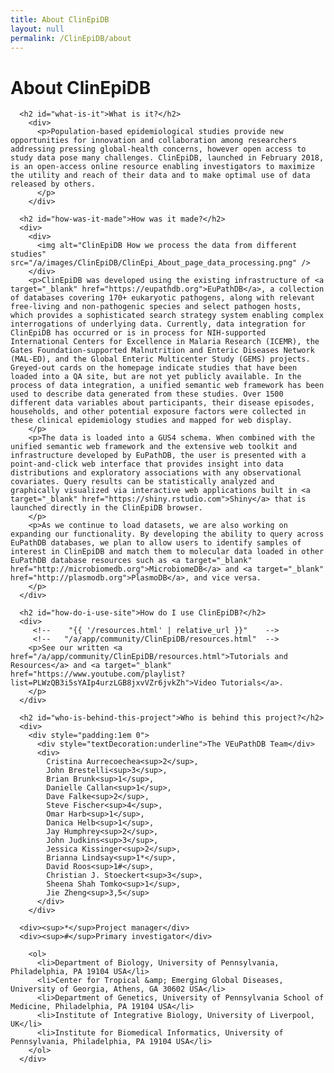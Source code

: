 ```yaml
---
title: About ClinEpiDB
layout: null
permalink: /ClinEpiDB/about
---
```


<div id="about">
      <h1>About ClinEpiDB</h1>

      <h2 id="what-is-it">What is it?</h2>
        <div>
          <p>Population-based epidemiological studies provide new opportunities for innovation and collaboration among researchers addressing pressing global-health concerns, however open access to study data pose many challenges. ClinEpiDB, launched in February 2018, is an open-access online resource enabling investigators to maximize the utility and reach of their data and to make optimal use of data released by others.
          </p>
        </div>

      <h2 id="how-was-it-made">How was it made?</h2>
      <div>
        <div>
          <img alt="ClinEpiDB How we process the data from different studies" src="/a/images/ClinEpiDB/ClinEpi_About_page_data_processing.png" />
        </div>
        <p>ClinEpiDB was developed using the existing infrastructure of <a target="_blank" href="https://eupathdb.org">EuPathDB</a>, a collection of databases covering 170+ eukaryotic pathogens, along with relevant free-living and non-pathogenic species and select pathogen hosts, which provides a sophisticated search strategy system enabling complex interrogations of underlying data. Currently, data integration for ClinEpiDB has occurred or is in process for NIH-supported International Centers for Excellence in Malaria Research (ICEMR), the Gates Foundation-supported Malnutrition and Enteric Diseases Network (MAL-ED), and the Global Enteric Multicenter Study (GEMS) projects. Greyed-out cards on the homepage indicate studies that have been loaded into a QA site, but are not yet publicly available. In the process of data integration, a unified semantic web framework has been used to describe data generated from these studies. Over 1500 different data variables about participants, their disease episodes, households, and other potential exposure factors were collected in these clinical epidemiology studies and mapped for web display.
        </p>
        <p>The data is loaded into a GUS4 schema. When combined with the unified semantic web framework and the extensive web toolkit and infrastructure developed by EuPathDB, the user is presented with a point-and-click web interface that provides insight into data distributions and exploratory associations with any observational covariates. Query results can be statistically analyzed and graphically visualized via interactive web applications built in <a target="_blank" href="https://shiny.rstudio.com">Shiny</a> that is launched directly in the ClinEpiDB browser.
        </p>
        <p>As we continue to load datasets, we are also working on expanding our functionality. By developing the ability to query across EuPathDB databases, we plan to allow users to identify samples of interest in ClinEpiDB and match them to molecular data loaded in other EuPathDB database resources such as <a target="_blank" href="http://microbiomedb.org">MicrobiomeDB</a> and <a target="_blank" href="http://plasmodb.org">PlasmoDB</a>, and vice versa.
        </p>
      </div>

      <h2 id="how-do-i-use-site">How do I use ClinEpiDB?</h2>
      <div>
         <!--    "{{ '/resources.html' | relative_url }}"    -->
         <!--   "/a/app/community/ClinEpiDB/resources.html"  -->
        <p>See our written <a href="/a/app/community/ClinEpiDB/resources.html">Tutorials and Resources</a> and <a target="_blank" href="https://www.youtube.com/playlist?list=PLWzQB3i5sYAIp4urzLGB8jxvVZr6jvkZh">Video Tutorials</a>.
        </p>
      </div>

      <h2 id="who-is-behind-this-project">Who is behind this project?</h2>
      <div>
        <div style="padding:1em 0">
          <div style="textDecoration:underline">The VEuPathDB Team</div>
          <div>
            Cristina Aurrecoechea<sup>2</sup>,
            John Brestelli<sup>3</sup>,
            Brian Brunk<sup>1</sup>,
            Danielle Callan<sup>1</sup>,
            Dave Falke<sup>2</sup>,
            Steve Fischer<sup>4</sup>,
            Omar Harb<sup>1</sup>,
            Danica Helb<sup>1</sup>,
            Jay Humphrey<sup>2</sup>,
            John Judkins<sup>3</sup>,
            Jessica Kissinger<sup>2</sup>,
            Brianna Lindsay<sup>1*</sup>,
            David Roos<sup>1#</sup>,
            Christian J. Stoeckert<sup>3</sup>,
            Sheena Shah Tomko<sup>1</sup>,
            Jie Zheng<sup>3,5</sup>
          </div>
        </div>

      <div><sup>*</sup>Project manager</div>
      <div><sup>#</sup>Primary investigator</div>

        <ol>
          <li>Department of Biology, University of Pennsylvania, Philadelphia, PA 19104 USA</li>
          <li>Center for Tropical &amp; Emerging Global Diseases, University of Georgia, Athens, GA 30602 USA</li>
          <li>Department of Genetics, University of Pennsylvania School of Medicine, Philadelphia, PA 19104 USA</li>
          <li>Institute of Integrative Biology, University of Liverpool, UK</li>
          <li>Institute for Biomedical Informatics, University of Pennsylvania, Philadelphia, PA 19104 USA</li>
        </ol>
      </div>
</div>
